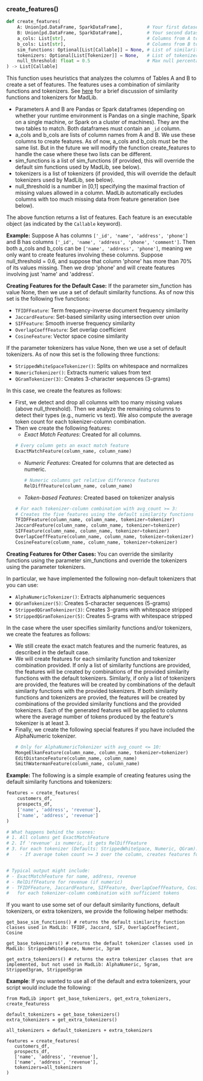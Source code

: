 ### create_features()
```python
def create_features(
    A: Union[pd.DataFrame, SparkDataFrame],         # Your first dataset
    B: Union[pd.DataFrame, SparkDataFrame],         # Your second dataset
    a_cols: List[str],                              # Columns from A to compare
    b_cols: List[str],                              # Columns from B to compare
    sim_functions: Optional[List[Callable]] = None, # List of similarity functions
    tokenizers: Optional[List[Tokenizer]] = None,   # List of tokenizers
    null_threshold: float = 0.5                     # Max null percentage allowed
) -> List[Callable]
```

This function uses heuristics that analyzes the columns of Tables A and B to create a set of features. The features uses a combination of similarity functions and tokenizers. See [here](./sim-functions-tokenizers.md) for a brief discussion of similarity functions and tokenizers for MadLib.

* Parameters A and B are Pandas or Spark dataframes (depending on whether your runtime environment is Pandas on a single machine, Spark on a single machine, or Spark on a cluster of machines). They are the two tables to match. Both dataframes must contain an `_id` column.
* a_cols and b_cols are lists of column names from A and B. We use these columns to create features. As of now, a_cols and b_cols must be the same list. But in the future we will modify the function create_features to handle the case where these two lists can be different.
* sim_functions is a list of sim_functions (if provided, this will override the default sim functions used by MadLib, see below).
* tokenizers is a list of tokenizers (if provided, this will override the default tokenizers used by MadLib, see below).
* null_threshold is a number in [0,1] specifying the maximal fraction of missing values allowed in a column. MadLib automatically excludes columns with too much missing data from feature generation (see below).

The above function returns a list of features. Each feature is an executable object (as indicated by the `Callable` keyword). 

**Example:** Suppose A has columns `['_id', 'name', 'address', 'phone']` and B has columns `['_id', 'name', 'address', 'phone', 'comment']`. Then both a_cols and b_cols can be `['name', 'address', 'phone']`, meaning we only want to create features involving these columns. Suppose null_threshold = 0.6, and suppose that column 'phone' has more than 70% of its values missing. Then we drop 'phone' and will create features involving just 'name' and 'address'. 

**Creating Features for the Default Case:** If the parameter sim_function has value None, then we use a set of default similarity functions. As of now this set is the following five functions:
 - `TFIDFFeature`: Term frequency-inverse document frequency similarity
 - `JaccardFeature`: Set-based similarity using intersection over union
 - `SIFFeature`: Smooth inverse frequency similarity
 - `OverlapCoeffFeature`: Set overlap coefficient
 - `CosineFeature`: Vector space cosine similarity

If the parameter tokenizers has value None, then we use a set of default tokenizers. As of now this set is the following three functions: 
- `StrippedWhiteSpaceTokenizer()`: Splits on whitespace and normalizes
- `NumericTokenizer()`: Extracts numeric values from text
- `QGramTokenizer(3)`: Creates 3-character sequences (3-grams)

In this case, we create the features as follows: 

* First, we detect and drop all columns with too many missing values (above null_threshold). Then we analyze the remaining columns to detect their types (e.g., numeric vs text). We also compute the average token count for each tokenizer-column combination.
* Then we create the following features:
    + *Exact Match Features*: Created for all columns.
     ```python
     # Every column gets an exact match feature
     ExactMatchFeature(column_name, column_name)
     ```
   + *Numeric Features*: Created for columns that are detected as numeric.
     ```python
     # Numeric columns get relative difference features
     RelDiffFeature(column_name, column_name)
     ```
   + *Token-based Features*: Created based on tokenizer analysis
   ```python
   # For each tokenizer-column combination with avg_count >= 3:
   # Creates the five features using the default similarity functions (TF-IDF, Jaccard, SIF, Overlap, Cosine)
   TFIDFFeature(column_name, column_name, tokenizer=tokenizer)
   JaccardFeature(column_name, column_name, tokenizer=tokenizer)
   SIFFeature(column_name, column_name, tokenizer=tokenizer)
   OverlapCoeffFeature(column_name, column_name, tokenizer=tokenizer)
   CosineFeature(column_name, column_name, tokenizer=tokenizer)
   ```

**Creating Features for Other Cases:** You can override the similarity functions using the parameter sim_functions and override the tokenizers using the parameter tokenizers.

In particular, we have implemented the following non-default tokenizers that you can use: 

   - `AlphaNumericTokenizer()`: Extracts alphanumeric sequences
   - `QGramTokenizer(5)`: Creates 5-character sequences (5-grams)
   - `StrippedQGramTokenizer(3)`: Creates 3-grams with whitespace stripped
   - `StrippedQGramTokenizer(5)`: Creates 5-grams with whitespace stripped

In the case where the user specifies similarity functions and/or tokenizers, we create the features as follows: 
* We still create the exact match features and the numeric features, as described in the default case.
* We will create features for each similarity function and tokenizer combination provided. If only a list of similarity functions are provided, the features will be created by combinations of the provided similarity functions with the default tokenizers. Similarly, if only a list of tokenizers are provided, the features will be created by combinations of the default similarity functions with the provided tokenizers. If both similarity functions and tokenizers are provied, the features will be created by combinations of the provided similarity functions and the provided tokenizers. Each of the generated features will be applied to columns where the average number of tokens produced by the feature's tokenizer is at least 3. 
* Finally, we create the following special features if you have included the AlphaNumeric tokenizer. 
   ```python
   # Only for AlphaNumericTokenizer with avg_count <= 10:
   MongeElkanFeature(column_name, column_name, tokenizer=tokenizer)
   EditDistanceFeature(column_name, column_name)
   SmithWatermanFeature(column_name, column_name)
   ```
**Example:** The following is a simple example of creating features using the default similarity functions and tokenizers:

   ```python
   features = create_features(
       customers_df,
       prospects_df,
       ['name', 'address', 'revenue'],
       ['name', 'address', 'revenue']
   )

   # What happens behind the scenes:
   # 1. All columns get ExactMatchFeature
   # 2. If 'revenue' is numeric, it gets RelDiffFeature
   # 3. For each tokenizer (Defaults: StrippedWhiteSpace, Numeric, QGram):
   #    - If average token count >= 3 over the column, creates features for all 5 default similarity functions


   # Typical output might include:
   # - ExactMatchFeature for name, address, revenue
   # - RelDiffFeature for revenue (if numeric)
   # - TFIDFFeature, JaccardFeature, SIFFeature, OverlapCoeffFeature, CosineFeature
   #   for each tokenizer-column combination with sufficient tokens
   ```

If you want to use some set of our default similarity functions, default tokenizers, or extra tokenizers, we provide the following helper methods:
```
get_base_sim_functions() # returns the default similarity function classes used in MadLib: TFIDF, Jaccard, SIF, OverlapCoeffecient, Cosine
```
```
get_base_tokenizers() # returns the default tokenizer classes used in MadLib: StrippedWhiteSpace, Numeric, 3gram
```
```
get_extra_tokenizers() # returns the extra tokenizer classes that are implemented, but not used in MadLib: AlphaNumeric, 5gram, Stripped3gram, Stripped5gram
```

**Example**: If you wanted to use all of the default and extra tokenizers, your script would include the following:
```python3
from MadLib import get_base_tokenizers, get_extra_tokenizers, create_featuress

default_tokenizers = get_base_tokenizers()
extra_tokenizers = get_extra_tokenizers()

all_tokenizers = default_tokenizers + extra_tokenizers

features = create_features(
   customers_df,
   prospects_df,
   ['name', 'address', 'revenue'],
   ['name', 'address', 'revenue'],
   tokenizers=all_tokenizers
)

```
